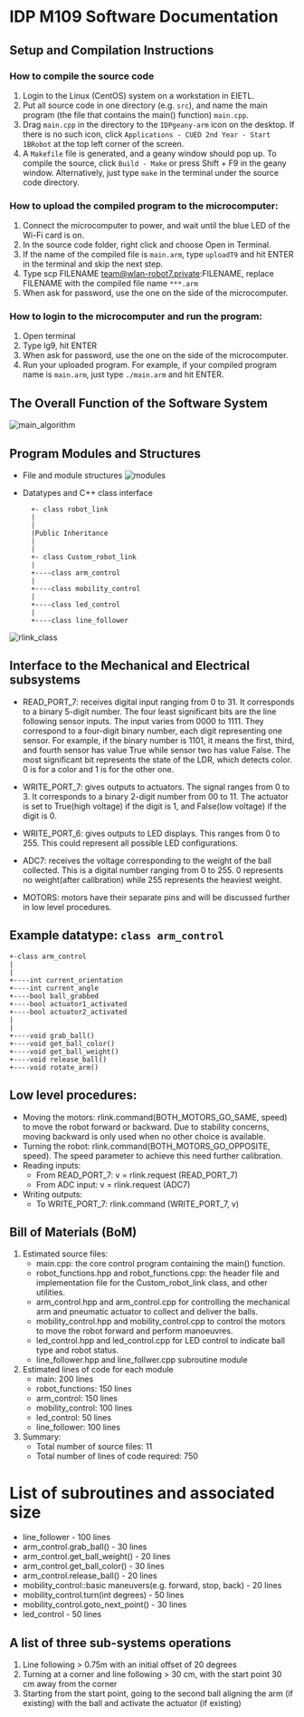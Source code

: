 # IDP M109 Software Documentation

## Setup and Compilation Instructions

### How to compile the source code
1. Login to the Linux (CentOS) system on a workstation in EIETL.
2. Put all source code in one directory (e.g. ```src```), and name the main program (the file that contains the main() function) ```main.cpp```.
3. Drag ```main.cpp``` in the directory to the ```IDPgeany-arm``` icon on the desktop. If there is no such icon, click ```Applications - CUED 2nd Year - Start 1BRobot``` at the top left corner of the screen.
4. A ```Makefile``` file is generated, and a geany window should pop up. To compile the source, click ```Build - Make``` or press Shift + F9 in the geany window. Alternatively, just type ```make``` in the terminal under the source code directory.

### How to upload the compiled program to the microcomputer:

1. Connect the microcomputer to power, and wait until the blue LED of the Wi-Fi card is on.
3. In the source code folder, right click and choose Open in Terminal.
4. If the name of the compiled file is ```main.arm```, type ```uploadT9``` and hit ENTER in the terminal and skip the next step.
5. Type scp FILENAME team@wlan-robot7.private:FILENAME, replace FILENAME with the compiled file name ```***.arm```
6. When ask for password, use the one on the side of the microcomputer.

### How to login to the microcomputer and run the program:

1. Open terminal
2. Type lg9, hit ENTER
3. When ask for password, use the one on the side of the microcomputer.
4. Run your uploaded program. For example, if your compiled program name is ```main.arm```, just type ```./main.arm``` and hit ENTER.

## The Overall Function of the Software System

![main_algorithm](img/flowchart.png)

## Program Modules and Structures
- File and module structures
![modules](img/modules.png)
- Datatypes and C++ class interface
        
        +- class robot_link
        |
        |
        |Public Inheritance
        |
        |
        +- class Custom_robot_link
        |
        +----class arm_control
        |
        +----class mobility_control
        |
        +----class led_control
        |
        +----class line_follower

![rlink_class](img/rlink_class.png)

## Interface to the Mechanical and Electrical subsystems

- READ_PORT_7: receives digital input ranging from 0 to 31. It corresponds to a binary 5-digit number.
The four least significant bits are the line following sensor inputs. The input varies from 0000 to 1111. They correspond to a four-digit binary number, each digit representing one sensor. For example, if the binary number is 1101, it means the first, third, and fourth sensor has value True while sensor two has value False.
The most significant bit represents the state of the LDR, which detects color. 0 is for a color and 1 is for the other one.

- WRITE_PORT_7: gives outputs to actuators. The signal ranges from 0 to 3. It corresponds to a binary 2-digit number from 00 to 11. The actuator is set to True(high voltage) if the digit is 1, and False(low voltage) if the digit is 0.

- WRITE_PORT_6: gives outputs to LED displays. This ranges from 0 to 255. This could represent all possible LED configurations.

- ADC7: receives the voltage corresponding to the weight of the ball collected. This is a digital number ranging from 0 to 255. 0 represents no weight(after calibration) while 255 represents the heaviest weight.

- MOTORS: motors have their separate pins and will be discussed further in low level procedures.


## Example datatype: ```class arm_control```

    +-class arm_control
    |
    |
    +----int current_orientation
    +----int current_angle
    +----bool ball_grabbed
    +----bool actuator1_activated
    +----bool actuator2_activated
    |
    |
    +----void grab_ball()
    +----void get_ball_color()
    +----void get_ball_weight()
    +----void release_ball()
    +----void rotate_arm()

## Low level procedures:

- Moving the motors: rlink.command(BOTH_MOTORS_GO_SAME, speed) to move the robot forward or backward. Due to stability concerns, moving backward is only used when no other choice is available.
- Turning the robot: rlink.command(BOTH_MOTORS_GO_OPPOSITE, speed). The speed parameter to achieve this need further calibration.
- Reading inputs:
    - From READ_PORT_7: v = rlink.request (READ_PORT_7)
    - From ADC input: v = rlink.request (ADC7)
- Writing outputs:
    - To WRITE_PORT_7: rlink.command (WRITE_PORT_7, v)

## Bill of Materials (BoM)
1. Estimated source files:
    - main.cpp: the core control program containing the main() function.
    - robot_functions.hpp and robot_functions.cpp: the header file and implementation file for the Custom_robot_link class, and other utilities.
    - arm_control.hpp and arm_control.cpp for controlling the mechanical arm and pneumatic actuator to collect and deliver the balls.
    - mobility_control.hpp and mobility_control.cpp to control the motors to move the robot forward and perform manoeuvres.
    - led_control.hpp and led_control.cpp for LED control to indicate ball type and robot status.
    - line_follower.hpp and line_follwer.cpp subroutine module
2. Estimated lines of code for each module
    - main: 200 lines
    - robot_functions: 150 lines
    - arm_control: 150 lines
    - mobility_control: 100 lines
    - led_control: 50 lines
    - line_follower: 100 lines
3. Summary:
    - Total number of source files: 11
    - Total number of lines of code required: 750

# List of subroutines and associated size
- line_follower - 100 lines
- arm_control.grab\_ball() - 30 lines
- arm\_control.get\_ball_weight() - 20 lines
- arm\_control.get\_ball_color() - 30 lines
- arm\_control.release\_ball() - 20 lines
- mobility_control::basic maneuvers(e.g. forward, stop, back) - 20 lines
- mobility_control.turn(int degrees) - 50 lines
- mobility_control.goto\_next\_point() - 30 lines
- led_control - 50 lines

## A list of three sub-systems operations
1. Line following > 0.75m with an initial offset of 20 degrees
2. Turning at a corner and line following > 30 cm, with the start point 30 cm away from the corner
3. Starting from the start point, going to the second ball aligning the arm (if existing) with the ball and activate the actuator (if existing)